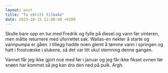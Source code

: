 ```yaml
---
layout: post
title: "To skritt tilbake"
date: 2023-10-15 12:00:00 +0100
---
```


Skulle bare opp en tur med Fredrik og fylle på diesel og vann før vinteren, men
måtte returnere med uforrettet sak. Wallas-en nekter å starte og vannpumpa
er gåen. I tillegg hadde noen glemt å tømme vann i springen og hatt i frostvæske
i slukene, så det var litt ukul stemning denne gangen.

Vannet får jeg ikke gjort noe med før i januar og jeg får ikke fikset ovnen
før snøen har kommet så jeg kan dra den ned på pulk. Argh.

